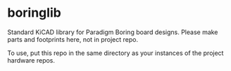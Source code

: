# boringlib
Standard KiCAD library for Paradigm Boring board designs. Please make parts and footprints here, not in project repo.

To use, put this repo in the same directory as your instances of the project hardware repos.
